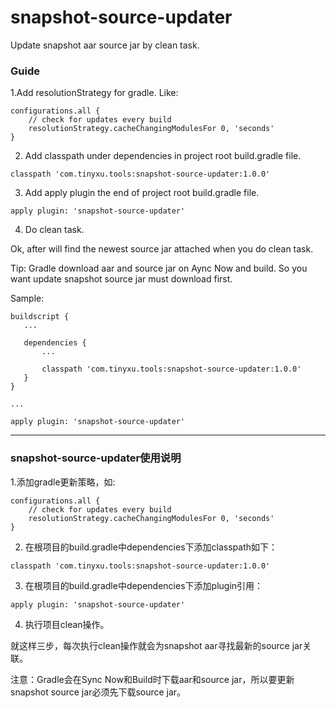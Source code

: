 # snapshot-source-updater
Update snapshot aar source jar by clean task.

### Guide
1.Add resolutionStrategy for gradle. Like:
```
configurations.all {
    // check for updates every build
    resolutionStrategy.cacheChangingModulesFor 0, 'seconds'
}
```

2. Add classpath under dependencies in project root build.gradle file.
 ```
 classpath 'com.tinyxu.tools:snapshot-source-updater:1.0.0'
 ```
 
 3. Add apply plugin the end of project root build.gradle file.
 ```
 apply plugin: 'snapshot-source-updater'
 ```
 4. Do clean task.
 
 Ok, after will find the newest source jar attached when you do clean task.
 
 Tip: Gradle download aar and source jar on Aync Now and build. So you want update snapshot source jar must download first.
 
 Sample:
 ```
 buildscript {
    ...
   
    dependencies {
        ...
        
        classpath 'com.tinyxu.tools:snapshot-source-updater:1.0.0'
    }
}

...

apply plugin: 'snapshot-source-updater'
 ```
 
 _____________________________________________________________________________________________________
 
 
 
 
### snapshot-source-updater使用说明
1.添加gradle更新策略，如:
```
configurations.all {
    // check for updates every build
    resolutionStrategy.cacheChangingModulesFor 0, 'seconds'
}
```
2. 在根项目的build.gradle中dependencies下添加classpath如下：
 ```
 classpath 'com.tinyxu.tools:snapshot-source-updater:1.0.0'
 ```
 
 3. 在根项目的build.gradle中dependencies下添加plugin引用：
 ```
 apply plugin: 'snapshot-source-updater'
 ```
 4. 执行项目clean操作。
 
就这样三步，每次执行clean操作就会为snapshot aar寻找最新的source jar关联。

注意：Gradle会在Sync Now和Build时下载aar和source jar，所以要更新snapshot source jar必须先下载source jar。



